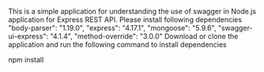 This is a simple application for understanding the use of swagger in Node.js application for Express REST API. Please install following dependencies
 "body-parser": "1.19.0",
        "express": "4.17.1",
        "mongoose": "5.9.6",
        "swagger-ui-express": "4.1.4",
        "method-override": "3.0.0"
Download or clone the application and run the following command to install dependencies

npm install


